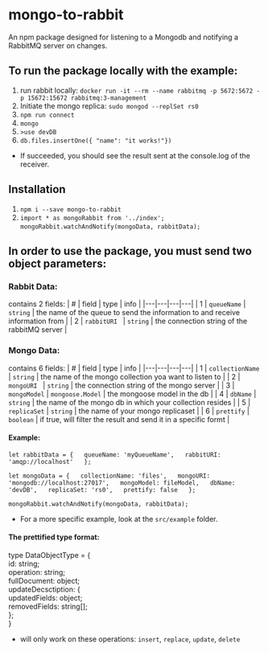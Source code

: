 # mongo-to-rabbit

An npm package designed for listening to a Mongodb and notifying a RabbitMQ server on changes.

## To run the package locally with the example: 
1. run rabbit locally: `docker run -it --rm --name rabbitmq -p 5672:5672 -p 15672:15672 rabbitmq:3-management`
2. Initiate the mongo replica: `sudo mongod --replSet rs0`
3. `npm run connect`
4. `mongo`
5. `>use devDB`
6. `db.files.insertOne({ "name": "it works!"})`

* If succeeded, you should see the result sent at the console.log of the receiver.

## Installation
1. `npm i --save mongo-to-rabbit`
2. `import * as mongoRabbit from '../index';`  
`mongoRabbit.watchAndNotify(mongoData, rabbitData);`

## In order to use the package, you must send two object parameters:

### Rabbit Data:
contains 2 fields: 
| #  | field | type | info |
|---|---|---|---|
| 1 | `queueName`  | `string` | the name of the queue to send the information to and receive information from |
| 2 | `rabbitURI `  | `string` | the connection string of the rabbitMQ server |

### Mongo Data:

contains 6 fields:
| #  | field | type | info |
|---|---|---|---|
| 1 | `collectionName`  | `string` | the name of the mongo collection yoa want to listen to |
| 2 | `mongoURI `  | `string` | the connection string of the mongo server |
| 3 | `mongoModel` | `mongoose.Model` | the mongoose model in the db |
| 4 | `dbName`   | `string` | the name of the mongo db in which your collection resides  |
| 5 |  `replicaSet` | `string` | the name of your mongo replicaset |
| 6 | `prettify` | `boolean`  | if true, will filter the result and send it in a specific formt |

#### Example: 

`let rabbitData = {  
    queueName: 'myQueueName',  
    rabbitURI: 'amqp://localhost'  
};`  


`let mongoData = {  
    collectionName: 'files',  
    mongoURI: 'mongodb://localhost:27017',  
    mongoModel: fileModel,  
    dbName: 'devDB',  
    replicaSet: 'rs0',  
    prettify: false  
};`  

`mongoRabbit.watchAndNotify(mongoData, rabbitData);`

* For a more specific example, look at the `src/example` folder.

#### The prettified type format:
type DataObjectType = {  
    id: string;  
    operation: string;  
    fullDocument: object;  
    updateDecsctiption: {  
        updatedFields: object;  
        removedFields: string[];  
    };  
}
* will only work on these operations: `insert`, `replace`, `update`, `delete`
